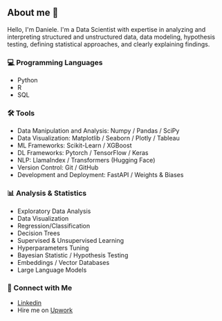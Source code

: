 ## About me :vulcan_salute:

Hello, I'm Daniele. I'm a Data Scientist with expertise in analyzing and interpreting structured and unstructured data, data modeling, hypothesis testing, defining statistical approaches, and clearly explaining findings.

### :computer: Programming Languages

- Python
- R
- SQL

### :hammer_and_wrench: Tools

- Data Manipulation and Analysis: Numpy / Pandas / SciPy
- Data Visualization: Matplotlib / Seaborn / Plotly / Tableau
- ML Frameworks: Scikit-Learn / XGBoost
- DL Frameworks: Pytorch / TensorFlow / Keras
- NLP: LlamaIndex / Transformers (Hugging Face)
- Version Control: Git / GitHub
- Development and Deployment: FastAPI / Weights & Biases

### :bar_chart: Analysis & Statistics

- Exploratory Data Analysis
- Data Visualization
- Regression/Classification
- Decision Trees
- Supervised & Unsupervised Learning
- Hyperparameters Tuning
- Bayesian Statistic / Hypothesis Testing
- Embeddings / Vector Databases
- Large Language Models

### :wave: Connect with Me

- [Linkedin](https://www.linkedin.com/in/daniele-didino/)
- Hire me on [Upwork](https://www.upwork.com/freelancers/~0156778f4882abbc2a)
